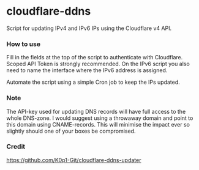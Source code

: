 # cloudflare-ddns
Script for updating IPv4 and IPv6 IPs using the Cloudflare v4 API.

### How to use
Fill in the fields at the top of the script to authenticate with Cloudflare. Scoped API Token is strongly recommended. On the IPv6 script you also need to name the interface where the IPv6 address is assigned. 

Automate the script using a simple Cron job to keep the IPs updated. 

### Note
The API-key used for updating DNS records will have full access to the whole DNS-zone. I would suggest using a throwaway domain and point to this domain using CNAME-records. This will minimise the impact ever so slightly should one of your boxes be compromised.  


### Credit 
https://github.com/K0p1-Git/cloudflare-ddns-updater
